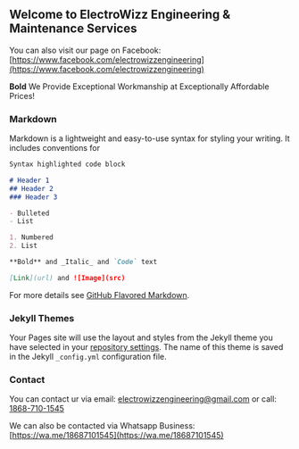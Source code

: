 ## Welcome to ElectroWizz Engineering & Maintenance Services

You can also visit our page on Facebook: [https://www.facebook.com/electrowizzengineering](https://www.facebook.com/electrowizzengineering)

**Bold** We Provide Exceptional Workmanship at Exceptionally Affordable Prices!

### Markdown

Markdown is a lightweight and easy-to-use syntax for styling your writing. It includes conventions for

```markdown
Syntax highlighted code block

# Header 1
## Header 2
### Header 3

- Bulleted
- List

1. Numbered
2. List

**Bold** and _Italic_ and `Code` text

[Link](url) and ![Image](src)
```

For more details see [GitHub Flavored Markdown](https://guides.github.com/features/mastering-markdown/).

### Jekyll Themes

Your Pages site will use the layout and styles from the Jekyll theme you have selected in your [repository settings](https://github.com/ElectroWizz/Engineering/settings). The name of this theme is saved in the Jekyll `_config.yml` configuration file.

### Contact

You can contact ur via email: [electrowizzengineering@gmail.com](electrowizzengineering@gmail.com)  or call: [1868-710-1545](1868-710-1545)

We can also be contacted via Whatsapp Business: [https://wa.me/18687101545](https://wa.me/18687101545)
